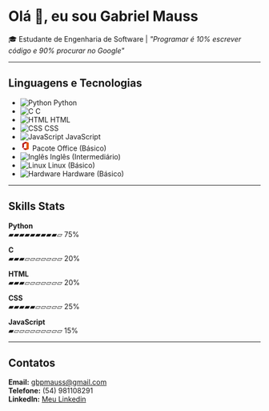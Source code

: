 # Olá 👋, eu sou Gabriel Mauss

🎓 Estudante de Engenharia de Software | _"Programar é 10% escrever código e 90% procurar no Google"_

---

## Linguagens e Tecnologias

 <ul>
    <li><span class="emoji"></span><img src="https://cdn.jsdelivr.net/gh/devicons/devicon/icons/python/python-original.svg" alt="Python" width="20"/> Python</li>
    <li><span class="emoji"></span><img src="https://cdn.jsdelivr.net/gh/devicons/devicon/icons/c/c-original.svg" alt="C" width="20" /> C</li>
    <li><span class="emoji"></span><img src="https://cdn.jsdelivr.net/gh/devicons/devicon/icons/html5/html5-original.svg" alt="HTML" width="20" /> HTML</li>
    <li><span class="emoji"></span><img src="https://cdn.jsdelivr.net/gh/devicons/devicon/icons/css3/css3-original.svg" alt="CSS" width="20" /> CSS</li>
    <li><span class="emoji"></span><img src="https://cdn.jsdelivr.net/gh/devicons/devicon/icons/javascript/javascript-original.svg" alt="JavaScript" width="20" /> JavaScript</li>
    <li><span class="emoji"></span><img src="./assets/icons8-microsoft-office-20.svg" width="20" /> Pacote Office (Básico)</li>
    <li><span class="emoji"></span><img src="https://upload.wikimedia.org/wikipedia/en/a/ae/Flag_of_the_United_Kingdom.svg" alt="Inglês" width="20" /> Inglês (Intermediário)</li>
    <li><span class="emoji"></span><img src="https://cdn.jsdelivr.net/gh/devicons/devicon/icons/linux/linux-original.svg" alt="Linux" width="20" /> Linux (Básico)</li>
    <li><span class="emoji"></span><img src="./assets/icons8-placa-de-vídeo-20.png" alt="Hardware" width="20" /> Hardware (Básico)</li>
  </ul>

---

## Skills Stats


**Python**  
▰▰▰▰▰▰▰▰▰▱ 75%

**C**  
▰▰▰▱▱▱▱▱▱▱ 20%

**HTML**  
▰▰▰▱▱▱▱▱▱▱ 20%

**CSS**  
▰▰▰▰▰▱▱▱▱▱ 25%

**JavaScript**  
▰▱▱▱▱▱▱▱▱▱ 15%

---

## Contatos

**Email:** [gbpmauss@gmail.com](mailto:gbpmauss@gmail.com)  
**Telefone:** (54) 981108291  
**LinkedIn:** [Meu Linkedin](https://linkedin.com/in/www.linkedin.com/in/gabriel-mauss-07a441359)
